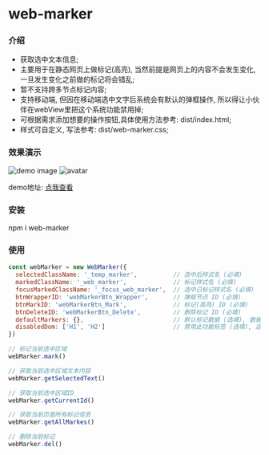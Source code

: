 # web-marker

### 介绍

* 获取选中文本信息;
* 主要用于在静态网页上做标记(高亮), 当然前提是网页上的内容不会发生变化, 一旦发生变化之前做的标记将会错乱;
* 暂不支持跨多节点标记内容;
* 支持移动端, 但因在移动端选中文字后系统会有默认的弹框操作, 所以得让小伙伴在webView里把这个系统功能禁用掉;
* 可根据需求添加想要的操作按钮,具体使用方法参考: dist/index.html;
* 样式可自定义, 写法参考: dist/web-marker.css;

### 效果演示
![demo image](http://180.76.54.31/images/code.png@w=300)
![avatar](http://180.76.54.31/images/code.png)

demo地址: [点我查看](http://180.76.54.31:83 "web-marker demo")

### 安装
npm i web-marker

### 使用
```javascript
const webMarker = new WebMarker({
  selectedClassName: '_temp_marker',          // 选中后样式名 (必填)
  markedClassName: '_web_marker',             // 标记样式名 (必填)
  focusMarkedClassName: '_focus_web_marker',  // 选中已标记样式名 (必填)
  btnWrapperID: 'webMarkerBtn_Wrapper',       // 弹框节点 ID (必填)
  btnMarkID: 'webMarkerBtn_Mark',             // 标记(高亮) ID (必填)
  btnDeleteID: 'webMarkerBtn_Delete',         // 删除标记 ID (必填)
  defaultMarkers: {},                         // 默认标记数据 (选填), 数据格式为 getAllMarkes 返回结果
  disabledDom: ['H1', 'H2']                   // 禁用此功能标签 (选填), 这里用的 nodeName 属性, 注意大写
})

// 标记当前选中区域
webMarker.mark()

// 获取当前选中区域文本内容
webMarker.getSelectedText()

// 获取当前选中区域ID
webMarker.getCurrentId()

// 获取当前页面所有标记信息
webMarker.getAllMarkes()

// 删除当前标记
webMarker.del()

```
